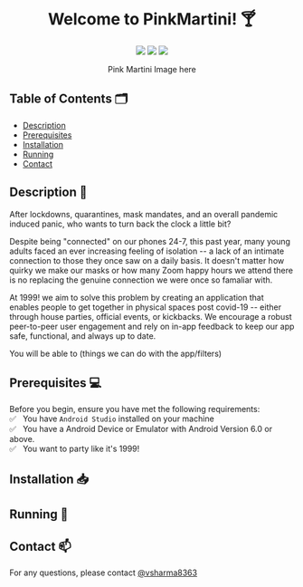 <h1 align="center">Welcome to PinkMartini! 🍸</h1>

<p align="center">
  <img src="https://img.shields.io/badge/Language-Python-brightgreen" />
  <img src="https://img.shields.io/pypi/pyversions/latest" />
  <img src="https://img.shields.io/badge/Contributers-1-red" />
</p>

<p align="center">
Pink Martini Image here
</p>

## Table of Contents 🗂

  * [Description](#description)<br/>
  * [Prerequisites](#prereqs)<br/>
  * [Installation](#installation)<br/>
  * [Running](#running)<br/>
  * [Contact](#contact)<br/>

## <a name="description"></a>Description 📝

After lockdowns, quarantines, mask mandates, and an overall pandemic induced panic, who wants to turn back the clock a little bit?

Despite being "connected" on our phones 24-7, this past year, many young adults faced an ever increasing feeling of isolation -- a lack of an intimate connection to those they once saw on a daily basis. It doesn't matter how quirky we make our masks or how many Zoom happy hours we attend there is no replacing the genuine connection we were once so famaliar with.

At 1999! we aim to solve this problem by creating an application that enables people to get together in physical spaces post covid-19 -- either through house parties, official events, or kickbacks. We encourage a robust peer-to-peer user engagement and rely on in-app feedback to keep our app safe, functional, and always up to date. 

You will be able to (things we can do with the app/filters)

## <a name="prereqs"></a>Prerequisites 💻

Before you begin, ensure you have met the following requirements:<br/>
✅ &nbsp; You have `Android Studio` installed on your machine <br/>
✅ &nbsp; You have a Android Device or Emulator with Android Version 6.0 or above. <br/>
✅ &nbsp; You want to party like it's 1999! <br/>

## <a name="installation"></a>Installation 📥

## <a name="running"></a>Running 🚀

##  <a name="contact"></a>Contact 📫
For any questions, please contact [@vsharma8363](https://github.com/vsharma8363)
